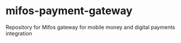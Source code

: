 # mifos-payment-gateway
Repository for Mifos gateway for mobile money and digital payments integration

